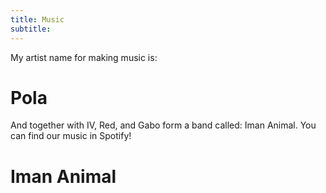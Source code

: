 ```yaml
---
title: Music
subtitle:
---
```


My artist name for making music is:
# Pola

And together with IV, Red, and Gabo form a band called: Iman Animal. You can find our music in Spotify!
# Iman Animal


